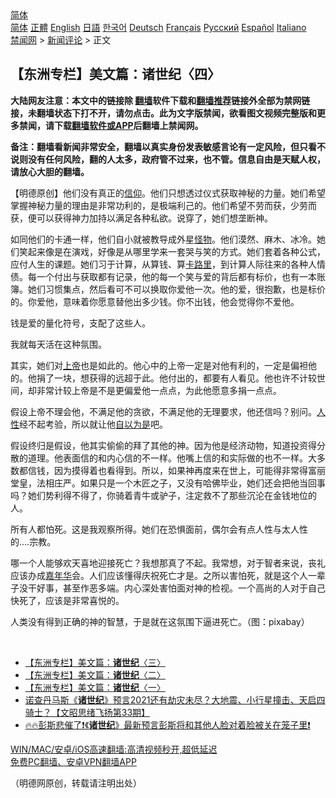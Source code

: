  <!-- 面包屑导航 --> <div class="breadcrumb"><!-- GTranslate: https://gtranslate.io/ -->  <div class="switcher notranslate">  <div class="selected">  <a href="#" onclick="return false;"> 简体</a>  </div>  <div class="option">  <a href="https://www.bannedbook.org" onclick="doGTranslate('zh-CN|zh-CN');jQuery('div.switcher div.selected a').html(jQuery(this).html());return false;" title="简体中文" class="nturl selected"> 简体</a>  <a href="https://www.bannedbook.org/zh-tw/" onclick="doGTranslate('zh-CN|zh-TW');jQuery('div.switcher div.selected a').html(jQuery(this).html());return false;" title="繁體中文" class="nturl"> 正體</a>  <a href="https://www.bannedbook.org/en/" onclick="doGTranslate('zh-CN|en');jQuery('div.switcher div.selected a').html(jQuery(this).html());return false;" title="English" class="nturl"> English</a>  <a href="https://www.bannedbook.org/ja/" onclick="doGTranslate('zh-CN|ja');jQuery('div.switcher div.selected a').html(jQuery(this).html());return false;" title="日本語" class="nturl"> 日語</a>  <a href="https://www.bannedbook.org/ko/" onclick="doGTranslate('zh-CN|ko');jQuery('div.switcher div.selected a').html(jQuery(this).html());return false;" title="한국어" class="nturl"> 한국어</a>  <a href="https://www.bannedbook.org/de/" onclick="doGTranslate('zh-CN|de');jQuery('div.switcher div.selected a').html(jQuery(this).html());return false;" title="Deutsch" class="nturl"> Deutsch</a>  <a href="https://www.bannedbook.org/fr/" onclick="doGTranslate('zh-CN|fr');jQuery('div.switcher div.selected a').html(jQuery(this).html());return false;" title="Français" class="nturl"> Français</a>  <a href="https://www.bannedbook.org/ru/" onclick="doGTranslate('zh-CN|ru');jQuery('div.switcher div.selected a').html(jQuery(this).html());return false;" title="Русский" class="nturl"> Русский</a>  <a href="https://www.bannedbook.org/es/" onclick="doGTranslate('zh-CN|es');jQuery('div.switcher div.selected a').html(jQuery(this).html());return false;" title="Español" class="nturl"> Español</a>  <a href="https://www.bannedbook.org/it/" onclick="doGTranslate('zh-CN|it');jQuery('div.switcher div.selected a').html(jQuery(this).html());return false;" title="Italiano" class="nturl"> Italiano</a>  </div>  </div>      <div class='breadcrumb-sub'><!-- Breadcrumb NavXT 6.3.0 --> <a href="https://www.bannedbook.org/" class="home">禁闻网</a> &gt; <a href="https://www.bannedbook.org/bnews/comments/" class="category">新闻评论</a> &gt; 正文</div></div><h2>【东洲专栏】美文篇：诸世纪〈四〉</h2> <p class="notice"><b>大陆网友注意：本文中的链接除 <a href="https://github.com/bannedbook/fanqiang" >翻墙</a>软件下载和<a href="https://github.com/killgcd/justmysocks/blob/master/README.md">翻墙推荐</a>链接外全部为禁网链接，未翻墙状态下打不开，请勿点击。此为文字版禁闻，欲看图文视频完整版和更多禁闻，请下载<a href="https://github.com/bannedbook/fanqiang">翻墙软件或APP</a>后翻墙上禁闻网。</p><p>备注：翻墙看新闻非常安全，翻墙以真实身份发表敏感言论有一定风险，但只看不说则没有任何风险，翻的人太多，政府管不过来，也不管。信息自由是天赋人权，请放心大胆的翻墙。</b></p>  <div class="entry"> <p>              <a href="https://i2.wp.com/upload-images-bucket-v64rleca837do.s3.eu-west-1.amazonaws.com/wp-content/uploads/2021/08/02075617/211968355_332888331764770_2660332868788342276_n-1.jpg?fit=640%2C426&#038;ssl=1" data-caption=""></a>                            </p> <p>【明德原创】他们没有真正的<a href="https://www.bannedbook.org/bnews/tag/%e4%bf%a1%e4%bb%b0/" class="st_tag internal_tag" rel="tag" title="标签 信仰 下的日志">信仰</a>。他们只想透过仪式获取神秘的力量。她们希望掌握神秘力量的理由是非常功利的，是极端利己的。他们希望不劳而获，少劳而获，便可以获得神力加持以满足各种私欲。说穿了，她们想垄断神。</p> <p>如同他们的卡通一样，他们自小就被教导成外星<a href="https://www.bannedbook.org/bnews/tag/%e6%80%aa%e7%89%a9/" class="st_tag internal_tag" rel="tag" title="标签 怪物 下的日志">怪物</a>。他们漠然、麻木、冰冷。她们笑起来像是在演戏，好像是从哪里学来一套哭与笑的方式。她们套着各种公式，应付人生的课题。她们习于计算，从算钱、算<a href="https://www.bannedbook.org/bnews/tag/%E5%8D%A1%E8%B7%AF%E9%87%8C/" class="st_tag internal_tag" rel="tag" title="标签 卡路里 下的日志">卡路里</a>，到计算人际往来的各种人情债。每一个付出与获取都有记录，他的每一个笑与爱的背后都有标价，也有一本账簿。她们习惯集点，然后看可不可以换取你爱他一次。他的爱，很抱歉，也是标价的。你爱他，意味着你愿意替他出多少钱。你不出钱，他会觉得你不爱他。</p>  <p>钱是爱的量化符号，支配了这些人。</p> <p>我就每天活在这种氛围。</p> <p>其实，她们对<a href="https://www.bannedbook.org/bnews/tag/%e4%b8%8a%e5%b8%9d/" class="st_tag internal_tag" rel="tag" title="标签 上帝 下的日志">上帝</a>也是如此的。他心中的上帝一定是对他有利的，一定是偏袒他的。他捐了一块，想获得的远超于此。他付出的，都要有人看见。他也许不计较世间，却非常计较上帝是不是更偏爱他一点点，为此他愿意多捐一点点。</p>  <p>假设上帝不理会他，不满足他的贪欲，不满足他的无理要求，他还信吗？别问。<a href="https://www.bannedbook.org/bnews/tag/%e4%ba%ba%e6%80%a7/" class="st_tag internal_tag" rel="tag" title="标签 人性 下的日志">人性</a>经不起考验，所以就让他<a href="https://www.bannedbook.org/bnews/tag/%E8%87%AA%E4%BB%A5%E4%B8%BA%E6%98%AF/" class="st_tag internal_tag" rel="tag" title="标签 自以为是 下的日志">自以为是</a>吧。</p> <p>假设终归是假设，他其实偷偷的拜了其他的神。因为他是经济动物，知道投资得分散的道理。他表面信的和内心信的不一样。他嘴上信的和实际做的也不一样。大多数都信钱，因为摸得着也看得到。所以，如果神再度来在世上，可能得非常得富丽堂皇，法相庄严。如果只是一个木匠之子，又没有哈佛毕业，她们还会把他当回事吗？她们势利得不得了，你骑着青牛或驴子，注定救不了那些沉沦在金钱地位的人。</p> <p>所有人都怕死。这是我观察所得。她们在恐惧面前，偶尔会有点人性与太人性的&#8230;.宗教。</p>  <p>哪一个人能够欢天喜地迎接死亡？我想那真了不起。我常想，对于智者来说，丧礼应该办成<a href="https://www.bannedbook.org/bnews/tag/%E5%98%89%E5%B9%B4%E5%8D%8E/" class="st_tag internal_tag" rel="tag" title="标签 嘉年华 下的日志">嘉年华</a>会。人们应该懂得庆祝死亡才是。之所以害怕死，就是这个人一辈子没干好事，甚至作恶多端。内心深处害怕面对神的检视。一个高尚的人对于自己快死了，应该是非常喜悦的。</p> <p>人类没有得到正确的神的智慧，于是就在这氛围下逼进死亡。（图：pixabay）</p> <p></p>  <p>&nbsp;</p> <ul class='op-related-articles' title='相关阅读'> <li><a href='https://www.bannedbook.org/bnews/comments/20210802/1598759.html' target='_blank'>【东洲专栏】美文篇：<b>诸世纪</b>〈三〉</a></li> <li><a href='https://www.bannedbook.org/bnews/comments/20210706/1581567.html' target='_blank'>【东洲专栏】美文篇：<b>诸世纪</b>〈二〉</a></li> <li><a href='https://www.bannedbook.org/bnews/comments/20210706/1581528.html' target='_blank'>【东洲专栏】美文篇：<b>诸世纪</b>〈一〉</a></li> <li><a href='https://www.bannedbook.org/bnews/bannedvideo/20210314/1504609.html' target='_blank'>诺查丹马斯《<b>诸世纪</b>》预言2021还有劫灾未尽？大地震、小行星撞击、天启四骑士？【文昭思绪飞扬第33期】</a></li> <li><a href='https://www.bannedbook.org/bnews/cbnews/20210128/1476360.html' target='_blank'>🔥🔥彭斯悲催了❗《<b>诸世纪</b>》最新预言彭斯将和其他人脸对着脸被关在笼子里❗</a></li> </ul> <p class="texttj"> <a href="https://github.com/bannedbook/fanqiang/wiki/V2ray%E6%9C%BA%E5%9C%BA" target="_blank">WIN/MAC/安卓/iOS高速翻墙:高清视频秒开,超低延迟</a><br/> <a href="https://github.com/bannedbook/fanqiang/wiki/%E7%A6%81%E9%97%BB%E7%BD%91%E5%AE%89%E5%8D%93%E7%BF%BB%E5%A2%99%E6%96%B0%E9%97%BBAPP" target="_blank">免费PC翻墙、安卓VPN翻墙APP</a></p><p>（明德网原创，转载请注明出处）</p><a name='sharetosocial'></a>  <div style="margin-bottom:5px;padding-bottom:5px;clear:both"> <div id="archive-pix-1" class="banner-ads"> <!-- AuctionX Display platform tag START --> <div id="26318x728x90x621x_ADSLOT2" clicktrack="%%CLICK_URL_ESC%%"></div> <!-- AuctionX Display platform tag END --> </div> <div id="archive-pix-2" class="banner-ads"> <!-- AuctionX Display platform tag START --> <div id="26315x300x250x621x_ADSLOT2" clicktrack="%%CLICK_URL_ESC%%"></div> <!-- AuctionX Display platform tag END --> </div> </div>  <div id="archive-pix-1" class="banner-ads"> <!-- AuctionX Display platform tag START --> <div id="26318x728x90x621x_ADSLOT3" clicktrack="%%CLICK_URL_ESC%%"></div> <!-- AuctionX Display platform tag END --> </div> </div><!--END ENTRY--> 